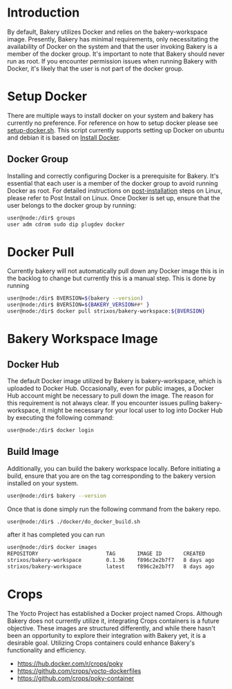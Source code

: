# Introduction

By default, Bakery utilizes Docker and relies on the bakery-workspace image. Presently, Bakery has minimal requirements, only necessitating the availability of Docker on the system and that the user invoking Bakery is a member of the docker group. It's important to note that Bakery should never run as root. If you encounter permission issues when running Bakery with Docker, it's likely that the user is not part of the docker group.

# Setup Docker

There are multiple ways to install docker on your system and bakery has currently no preference. For reference on how to setup docker please see [setup-docker.sh](https://github.com/Mikrodidakt/bakery/blob/main/scripts/setup-docker.sh). This script currently supports setting up Docker on ubuntu and debian it is based on [Install Docker](https://docs.docker.com/engine/install/).

## Docker Group

Installing and correctly configuring Docker is a prerequisite for Bakery. It's essential that each user is a member of the docker group to avoid running Docker as root. For detailed instructions on [post-installation](https://docs.docker.com/engine/install/linux-postinstall/) steps on Linux, please refer to Post Install on Linux. Once Docker is set up, ensure that the user belongs to the docker group by running:


```bash
user@node:/dir$ groups
user adm cdrom sudo dip plugdev docker
```

# Docker Pull

Currently bakery will not automatically pull down any Docker image this is in the backlog to change but currently this is a manual step. This is done by running

```bash
user@node:/dir$ BVERSION=$(bakery --version)
user@node:/dir$ BVERSION=${BAKERY_VERSION##* }
user@node:/dir$ docker pull strixos/bakery-workspace:${BVERSION}
```

# Bakery Workspace Image

## Docker Hub

The default Docker image utilized by Bakery is bakery-workspace, which is uploaded to Docker Hub. Occasionally, even for public images, a Docker Hub account might be necessary to pull down the image. The reason for this requirement is not always clear. If you encounter issues pulling bakery-workspace, it might be necessary for your local user to log into Docker Hub by executing the following command:

```bash
user@node:/dir$ docker login
```

## Build Image

Additionally, you can build the bakery workspace locally. Before initiating a build, ensure that you are on the tag corresponding to the bakery version installed on your system.


```bash
user@node:/dir$ bakery --version
```

Once that is done simply run the following command from the bakery repo.


```bash
user@node:/dir$ ./docker/do_docker_build.sh
```

after it has completed you can run


```bash
user@node:/dir$ docker images
REPOSITORY                      TAG       IMAGE ID       CREATED        SIZE
strixos/bakery-workspace        0.1.36    f896c2e2b7f7   8 days ago     2.58GB
strixos/bakery-workspace        latest    f896c2e2b7f7   8 days ago     2.58GB

```

# Crops

The Yocto Project has established a Docker project named Crops. Although Bakery does not currently utilize it, integrating Crops containers is a future objective. These images are structured differently, and while there hasn't been an opportunity to explore their integration with Bakery yet, it is a desirable goal. Utilizing Crops containers could enhance Bakery's functionality and efficiency.

* https://hub.docker.com/r/crops/poky
* https://github.com/crops/yocto-dockerfiles
* https://github.com/crops/poky-container

